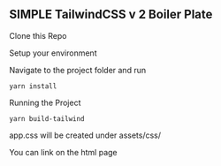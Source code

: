 ## SIMPLE TailwindCSS v 2 Boiler Plate

Clone this Repo


Setup your environment

Navigate to the project folder and run
```
yarn install

```

Running the Project
```
yarn build-tailwind

```

app.css will be created under assets/css/

You can link on the html page
